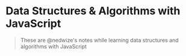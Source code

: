 # Data Structures & Algorithms with JavaScript

> These are @nedwize's notes while learning data structures and algorithms with JavaScript
